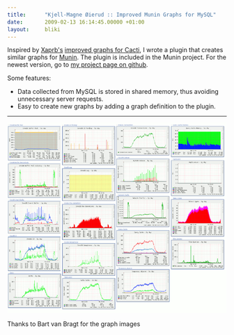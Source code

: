 ```yaml
---
title:      "Kjell-Magne Øierud :: Improved Munin Graphs for MySQL"
date:       2009-02-13 16:14:45.00000 +01:00
layout:     bliki
---
```


Inspired by [Xaprb's][1] [improved graphs for Cacti][2], I wrote a
plugin that creates similar graphs for [Munin][3]. The plugin is
included in the Munin project. For the newest version, go to
[my project page on github][4].


Some features:

- Data collected from MySQL is stored in shared memory, thus avoiding
  unnecessary server requests.
- Easy to create new graphs by adding a graph definition to the
  plugin.

<hr/>

<div class="illustration"><img src="/images/munin-mysql.png" alt="screenshot collage"/>
<br/>
<p><span class="credit">Thanks to Bart van Bragt for the graph images</span></p>
</div>

[1]: http://www.xaprb.com/blog/
[2]: http://code.google.com/p/mysql-cacti-templates/
[3]: http://munin.projects.linpro.no/
[4]: https://github.com/kjellm/munin-mysql
